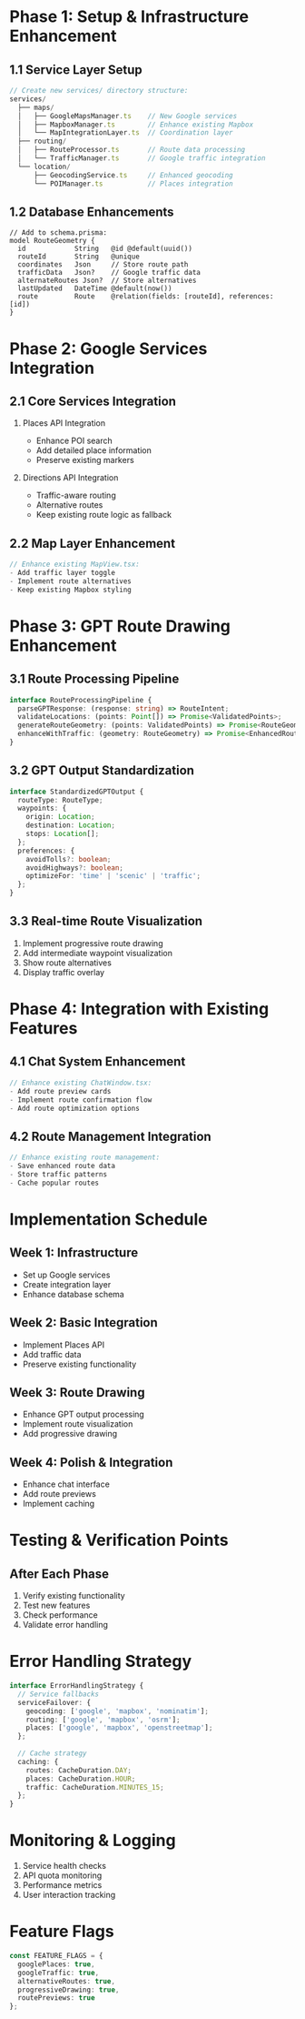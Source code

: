 # Phase 1: Setup & Infrastructure Enhancement

## 1.1 Service Layer Setup
```typescript
// Create new services/ directory structure:
services/
  ├── maps/
  │   ├── GoogleMapsManager.ts    // New Google services
  │   ├── MapboxManager.ts        // Enhance existing Mapbox
  │   └── MapIntegrationLayer.ts  // Coordination layer
  ├── routing/
  │   ├── RouteProcessor.ts       // Route data processing
  │   └── TrafficManager.ts       // Google traffic integration
  └── location/
      ├── GeocodingService.ts     // Enhanced geocoding
      └── POIManager.ts           // Places integration
```

## 1.2 Database Enhancements
```prisma
// Add to schema.prisma:
model RouteGeometry {
  id            String   @id @default(uuid())
  routeId       String   @unique
  coordinates   Json     // Store route path
  trafficData   Json?    // Google traffic data
  alternateRoutes Json?  // Store alternatives
  lastUpdated   DateTime @default(now())
  route         Route    @relation(fields: [routeId], references: [id])
}
```

# Phase 2: Google Services Integration

## 2.1 Core Services Integration
1. Places API Integration
   - Enhance POI search
   - Add detailed place information
   - Preserve existing markers

2. Directions API Integration
   - Traffic-aware routing
   - Alternative routes
   - Keep existing route logic as fallback

## 2.2 Map Layer Enhancement
```typescript
// Enhance existing MapView.tsx:
- Add traffic layer toggle
- Implement route alternatives
- Keep existing Mapbox styling
```

# Phase 3: GPT Route Drawing Enhancement

## 3.1 Route Processing Pipeline
```typescript
interface RouteProcessingPipeline {
  parseGPTResponse: (response: string) => RouteIntent;
  validateLocations: (points: Point[]) => Promise<ValidatedPoints>;
  generateRouteGeometry: (points: ValidatedPoints) => Promise<RouteGeometry>;
  enhanceWithTraffic: (geometry: RouteGeometry) => Promise<EnhancedRoute>;
}
```

## 3.2 GPT Output Standardization
```typescript
interface StandardizedGPTOutput {
  routeType: RouteType;
  waypoints: {
    origin: Location;
    destination: Location;
    stops: Location[];
  };
  preferences: {
    avoidTolls?: boolean;
    avoidHighways?: boolean;
    optimizeFor: 'time' | 'scenic' | 'traffic';
  };
}
```

## 3.3 Real-time Route Visualization
1. Implement progressive route drawing
2. Add intermediate waypoint visualization
3. Show route alternatives
4. Display traffic overlay

# Phase 4: Integration with Existing Features

## 4.1 Chat System Enhancement
```typescript
// Enhance existing ChatWindow.tsx:
- Add route preview cards
- Implement route confirmation flow
- Add route optimization options
```

## 4.2 Route Management Integration
```typescript
// Enhance existing route management:
- Save enhanced route data
- Store traffic patterns
- Cache popular routes
```

# Implementation Schedule

## Week 1: Infrastructure
- Set up Google services
- Create integration layer
- Enhance database schema

## Week 2: Basic Integration
- Implement Places API
- Add traffic data
- Preserve existing functionality

## Week 3: Route Drawing
- Enhance GPT output processing
- Implement route visualization
- Add progressive drawing

## Week 4: Polish & Integration
- Enhance chat interface
- Add route previews
- Implement caching

# Testing & Verification Points

## After Each Phase
1. Verify existing functionality
2. Test new features
3. Check performance
4. Validate error handling

# Error Handling Strategy

```typescript
interface ErrorHandlingStrategy {
  // Service fallbacks
  serviceFailover: {
    geocoding: ['google', 'mapbox', 'nominatim'];
    routing: ['google', 'mapbox', 'osrm'];
    places: ['google', 'mapbox', 'openstreetmap'];
  };
  
  // Cache strategy
  caching: {
    routes: CacheDuration.DAY;
    places: CacheDuration.HOUR;
    traffic: CacheDuration.MINUTES_15;
  };
}
```

# Monitoring & Logging

1. Service health checks
2. API quota monitoring
3. Performance metrics
4. User interaction tracking

# Feature Flags

```typescript
const FEATURE_FLAGS = {
  googlePlaces: true,
  googleTraffic: true,
  alternativeRoutes: true,
  progressiveDrawing: true,
  routePreviews: true
};
```

